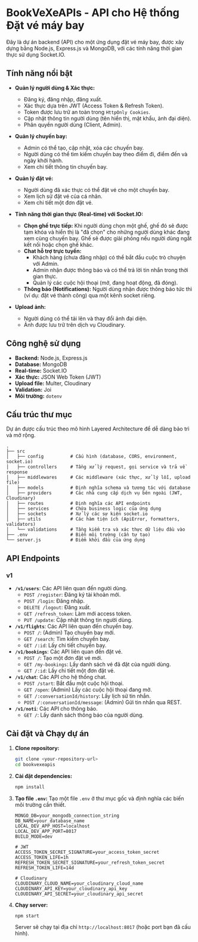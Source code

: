 # BookVeXeAPIs - API cho Hệ thống Đặt vé máy bay

Đây là dự án backend (API) cho một ứng dụng đặt vé máy bay, được xây dựng bằng Node.js, Express.js và MongoDB, với các tính năng thời gian thực sử dụng Socket.IO.

## Tính năng nổi bật

-   **Quản lý người dùng & Xác thực:**
    -   Đăng ký, đăng nhập, đăng xuất.
    -   Xác thực dựa trên JWT (Access Token & Refresh Token).
    -   Token được lưu trữ an toàn trong `HttpOnly Cookies`.
    -   Cập nhật thông tin người dùng (tên hiển thị, mật khẩu, ảnh đại diện).
    -   Phân quyền người dùng (Client, Admin).

-   **Quản lý chuyến bay:**
    -   Admin có thể tạo, cập nhật, xóa các chuyến bay.
    -   Người dùng có thể tìm kiếm chuyến bay theo điểm đi, điểm đến và ngày khởi hành.
    -   Xem chi tiết thông tin chuyến bay.

-   **Quản lý đặt vé:**
    -   Người dùng đã xác thực có thể đặt vé cho một chuyến bay.
    -   Xem lịch sử đặt vé của cá nhân.
    -   Xem chi tiết một đơn đặt vé.

-   **Tính năng thời gian thực (Real-time) với Socket.IO:**
    -   **Chọn ghế trực tiếp:** Khi người dùng chọn một ghế, ghế đó sẽ được tạm khóa và hiển thị là "đã chọn" cho những người dùng khác đang xem cùng chuyến bay. Ghế sẽ được giải phóng nếu người dùng ngắt kết nối hoặc chọn ghế khác.
    -   **Chat hỗ trợ trực tuyến:**
        -   Khách hàng (chưa đăng nhập) có thể bắt đầu cuộc trò chuyện với Admin.
        -   Admin nhận được thông báo và có thể trả lời tin nhắn trong thời gian thực.
        -   Quản lý các cuộc hội thoại (mở, đang hoạt động, đã đóng).
    -   **Thông báo (Notifications):** Người dùng nhận được thông báo tức thì (ví dụ: đặt vé thành công) qua một kênh socket riêng.

-   **Upload ảnh:**
    -   Người dùng có thể tải lên và thay đổi ảnh đại diện.
    -   Ảnh được lưu trữ trên dịch vụ Cloudinary.

## Công nghệ sử dụng

-   **Backend:** Node.js, Express.js
-   **Database:** MongoDB
-   **Real-time:** Socket.IO
-   **Xác thực:** JSON Web Token (JWT)
-   **Upload file:** Multer, Cloudinary
-   **Validation:** Joi
-   **Môi trường:** `dotenv`

## Cấu trúc thư mục

Dự án được cấu trúc theo mô hình Layered Architecture để dễ dàng bảo trì và mở rộng.

```
.
├── src
│   ├── config          # Cấu hình (database, CORS, environment, socket.io)
│   ├── controllers     # Tầng xử lý request, gọi service và trả về response
│   ├── middlewares     # Các middleware (xác thực, xử lý lỗi, upload file)
│   ├── models          # Định nghĩa schema và tương tác với database
│   ├── providers       # Các nhà cung cấp dịch vụ bên ngoài (JWT, Cloudinary)
│   ├── routes          # Định nghĩa các API endpoints
│   ├── services        # Chứa business logic của ứng dụng
│   ├── sockets         # Xử lý các sự kiện socket.io
│   ├── utils           # Các hàm tiện ích (ApiError, formatters, validators)
│   └── validations     # Tầng kiểm tra và xác thực dữ liệu đầu vào
├── .env                # Biến môi trường (cần tự tạo)
└── server.js           # Điểm khởi đầu của ứng dụng
```

## API Endpoints

### v1

-   **`/v1/users`**: Các API liên quan đến người dùng.
    -   `POST /register`: Đăng ký tài khoản mới.
    -   `POST /login`: Đăng nhập.
    -   `DELETE /logout`: Đăng xuất.
    -   `GET /refresh_token`: Làm mới access token.
    -   `PUT /update`: Cập nhật thông tin người dùng.
-   **`/v1/flights`**: Các API liên quan đến chuyến bay.
    -   `POST /`: (Admin) Tạo chuyến bay mới.
    -   `GET /search`: Tìm kiếm chuyến bay.
    -   `GET /:id`: Lấy chi tiết chuyến bay.
-   **`/v1/bookings`**: Các API liên quan đến đặt vé.
    -   `POST /`: Tạo một đơn đặt vé mới.
    -   `GET /my-bookings`: Lấy danh sách vé đã đặt của người dùng.
    -   `GET /:id`: Lấy chi tiết một đơn đặt vé.
-   **`/v1/chat`**: Các API cho hệ thống chat.
    -   `POST /start`: Bắt đầu một cuộc hội thoại.
    -   `GET /open`: (Admin) Lấy các cuộc hội thoại đang mở.
    -   `GET /:conversationId/history`: Lấy lịch sử tin nhắn.
    -   `POST /:conversationId/message`: (Admin) Gửi tin nhắn qua REST.
-   **`/v1/noti`**: Các API cho thông báo.
    -   `GET /`: Lấy danh sách thông báo của người dùng.

## Cài đặt và Chạy dự án

1.  **Clone repository:**
    ```bash
    git clone <your-repository-url>
    cd bookvexeapis
    ```

2.  **Cài đặt dependencies:**
    ```bash
    npm install
    ```

3.  **Tạo file `.env`:**
    Tạo một file `.env` ở thư mục gốc và định nghĩa các biến môi trường cần thiết.
    ```env
    MONGO_DB=your_mongodb_connection_string
    DB_NAME=your_database_name
    LOCAL_DEV_APP_HOST=localhost
    LOCAL_DEV_APP_PORT=8017
    BUILD_MODE=dev

    # JWT
    ACCESS_TOKEN_SECRET_SIGNATURE=your_access_token_secret
    ACCESS_TOKEN_LIFE=1h
    REFRESH_TOKEN_SECRET_SIGNATURE=your_refresh_token_secret
    REFRESH_TOKEN_LIFE=14d

    # Cloudinary
    CLOUDINARY_CLOUD_NAME=your_cloudinary_cloud_name
    CLOUDINARY_API_KEY=your_cloudinary_api_key
    CLOUDINARY_API_SECRET=your_cloudinary_api_secret
    ```

4.  **Chạy server:**
    ```bash
    npm start
    ```
    Server sẽ chạy tại địa chỉ `http://localhost:8017` (hoặc port bạn đã cấu hình).
